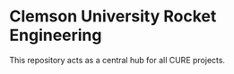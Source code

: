 # Clemson University Rocket Engineering
This repository acts as a central hub for all CURE projects.
